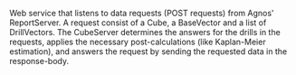 Web service that listens to data requests (POST requests) from Agnos' ReportServer.
A request consist of a Cube, a BaseVector and a list of DrillVectors.
The CubeServer determines the answers for the drills in the requests,
applies the necessary post-calculations (like Kaplan-Meier estimation),
and answers the request by sending the requested data in the response-body.  